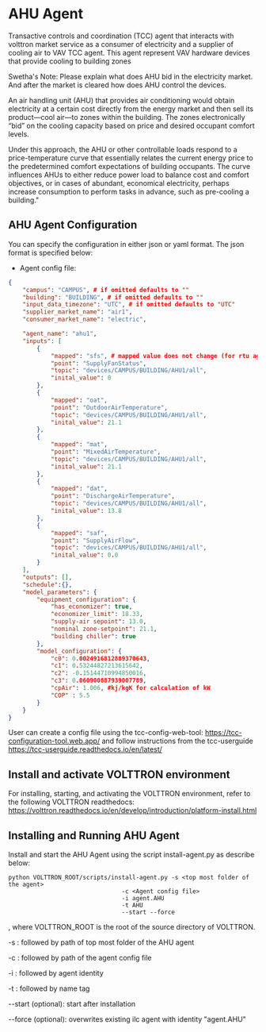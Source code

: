 # AHU Agent

Transactive controls and coordination (TCC) agent that interacts with volttron market service
as a consumer of electricity and a supplier of cooling air to VAV TCC agent. 
This agent represent VAV hardware devices that provide cooling to building zones
 
Swetha's Note: Please explain what does AHU bid in the electricity market. 
And after the market is cleared how does AHU control the devices.
 
An air handling unit (AHU) that provides air conditioning would obtain electricity at a certain
cost directly from the energy market and then sell its product—cool air—to zones within the building.
The zones electronically “bid” on the cooling capacity based on price and desired occupant
comfort levels.

Under this approach, the AHU or other controllable loads respond to a price-temperature curve that essentially
relates the current energy price to the predetermined comfort expectations of building occupants.
The curve influences AHUs to either reduce power load to balance cost and comfort objectives,
or in cases of abundant, economical electricity, perhaps increase consumption to perform tasks in advance,
such as pre-cooling a building."


## AHU Agent Configuration

You can specify the configuration in either json or yaml format. The json format is specified below:

* Agent config file:

```` json
{
    "campus": "CAMPUS", # if omitted defaults to ""
    "building": "BUILDING", # if omitted defaults to ""
    "input_data_timezone": "UTC", # if omitted defaults to "UTC"
    "supplier_market_name": "air1",
	"consumer_market_name": "electric",

    "agent_name": "ahu1",
    "inputs": [
        {
            "mapped": "sfs", # mapped value does not change (for rtu agent or vav agent)
            "point": "SupplyFanStatus",
            "topic": "devices/CAMPUS/BUILDING/AHU1/all",
            "inital_value": 0
        },
        {
            "mapped": "oat",
            "point": "OutdoorAirTemperature",
            "topic": "devices/CAMPUS/BUILDING/AHU1/all",
            "inital_value": 21.1
        },
        {
            "mapped": "mat",
            "point": "MixedAirTemperature",
            "topic": "devices/CAMPUS/BUILDING/AHU1/all",
            "inital_value": 21.1
        },
        {
            "mapped": "dat",
            "point": "DischargeAirTemperature",
            "topic": "devices/CAMPUS/BUILDING/AHU1/all",
            "inital_value": 13.8
        },
        {
            "mapped": "saf",
            "point": "SupplyAirFlow",
            "topic": "devices/CAMPUS/BUILDING/AHU1/all",
            "inital_value": 0.0
        }
    ],
    "outputs": [],
    "schedule":{},
    "model_parameters": {
        "equipment_configuration": {
            "has_economizer": true,
            "economizer_limit": 18.33,
            "supply-air sepoint": 13.0,
            "nominal zone-setpoint": 21.1,
            "building chiller": true
        },
        "model_configuration": {
            "c0": 0.0024916812889370643,
            "c1": 0.53244827213615642,
            "c2": -0.15144710994850016,
            "c3": 0.060900887939007789,
            "cpAir": 1.006, #kj/kgK for calculation of kW
            "COP" : 5.5
        }
    }
}
````
User can create a config file using the tcc-config-web-tool: https://tcc-configuration-tool.web.app/
and follow instructions from the tcc-userguide https://tcc-userguide.readthedocs.io/en/latest/

## Install and activate VOLTTRON environment
For installing, starting, and activating the VOLTTRON environment, refer to the following VOLTTRON readthedocs: 
https://volttron.readthedocs.io/en/develop/introduction/platform-install.html

## Installing and Running AHU Agent
Install and start the AHU Agent using the script install-agent.py as describe below:

```
python VOLTTRON_ROOT/scripts/install-agent.py -s <top most folder of the agent> 
                                -c <Agent config file>
                                -i agent.AHU
                                -t AHU
                                --start --force
```
, where VOLTTRON_ROOT is the root of the source directory of VOLTTRON.

-s : followed by path of top most folder of the AHU agent

-c : followed by path of the agent config file

-i : followed by agent identity

-t : followed by name tag
 
--start (optional): start after installation

--force (optional): overwrites existing ilc agent with identity "agent.AHU" 

